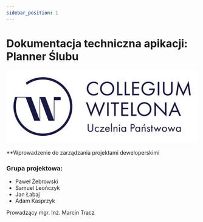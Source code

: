 ```yaml
---
sidebar_position: 1
---
```


# Dokumentacja techniczna apikacji: Planner Ślubu

![Projekt](/img/doc.jpg)

**Wprowadzenie do zarządzania projektami deweloperskimi

### Grupa projektowa:
- Paweł Żebrowski
- Samuel Leończyk
- Jan Łabaj
- Adam Kasprzyk

Prowadzący mgr. Inż. Marcin Tracz

